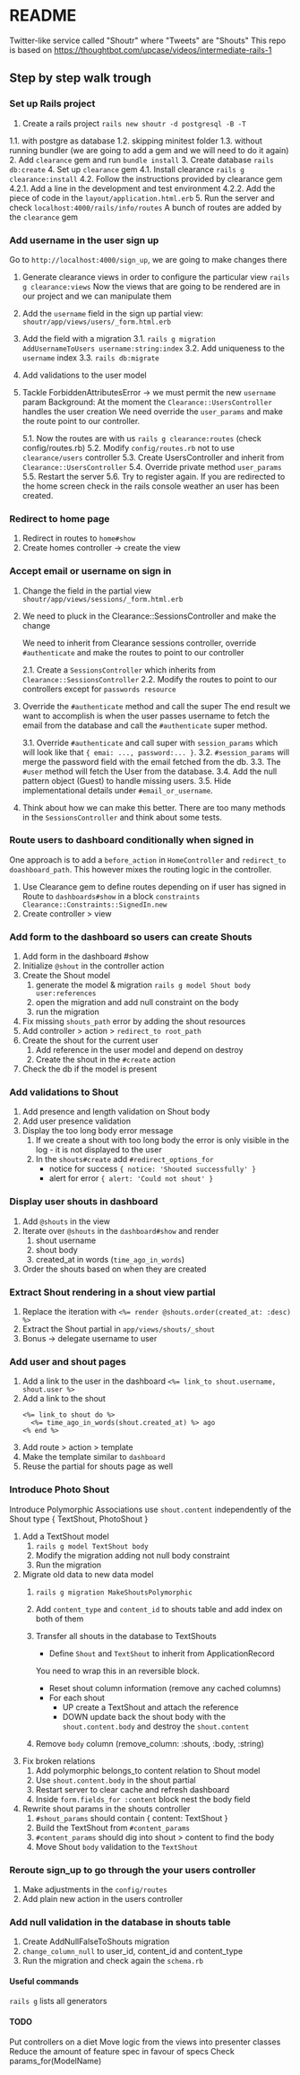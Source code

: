 # README

Twitter-like service called "Shoutr" where "Tweets" are "Shouts"
This repo is based on https://thoughtbot.com/upcase/videos/intermediate-rails-1

## Step by step walk trough

### Set up Rails project
1. Create a rails project
  `rails new shoutr -d postgresql -B -T`

  1.1. with postgre as database
  1.2. skipping minitest folder
  1.3. without running bundler (we are going to add a gem and we will need to do it again)
2. Add `clearance` gem and run `bundle install`
3. Create database `rails db:create`
4. Set up `clearance` gem
  4.1. Install clearance `rails g clearance:install`
  4.2. Follow the instructions provided by clearance gem
    4.2.1. Add a line in the development and test environment
    4.2.2. Add the piece of code in the `layout/application.html.erb`
5. Run the server and check `localhost:4000/rails/info/routes`
   A bunch of routes are added by the `clearance` gem

### Add username in the user sign up
Go to `http://localhost:4000/sign_up`, we are going to make changes there

1. Generate clearance views in order to configure the particular view
   `rails g clearance:views`
   Now the views that are going to be rendered are in our project and we can manipulate them
2. Add the `username` field in the sign up partial view: `shoutr/app/views/users/_form.html.erb`
3. Add the field with a migration
   3.1. `rails g migration AddUsernameToUsers username:string:index`
   3.2. Add uniqueness to the `username` index
   3.3. `rails db:migrate`
4. Add validations to the user model
5. Tackle ForbiddenAttributesError -> we must permit the new `username` param
   Background:
   At the moment the `Clearance::UsersController` handles the user creation
   We need override the `user_params` and make the route point to our controller.

   5.1. Now the routes are with us `rails g clearance:routes` (check config/routes.rb)
   5.2. Modify `config/routes.rb` not to use `clearance/users` controller
   5.3. Create UsersController and inherit from `Clearance::UsersController`
   5.4. Override private method `user_params`
   5.5. Restart the server
   5.6. Try to register again. If you are redirected to the home screen check
        in the rails console weather an user has been created.

### Redirect to home page

1. Redirect in routes to `home#show`
2. Create homes controller -> create the view

### Accept email or username on sign in

1. Change the field in the partial view `shoutr/app/views/sessions/_form.html.erb`
2. We need to pluck in the Clearance::SessionsController and make the change

   We need to inherit from Clearance sessions controller, override
   `#authenticate` and make the routes to point to our controller

   2.1. Create a `SessionsController` which inherits from `Clearance::SessionsController`
   2.2. Modify the routes to point to our controllers except for `passwords resource`
3. Override the `#authenticate` method and call the super
   The end result we want to accomplish is when the user passes username to fetch
   the email from the database and call the `#authenticate` super method.

   3.1. Override `#authenticate` and call super with `session_params` which will
        look like that `{ emai: ..., password:... }`.
   3.2. `#session_params` will merge the password field with the email fetched from the db.
   3.3. The `#user` method will fetch the User from the database.
   3.4. Add the null pattern object (Guest) to handle missing users.
   3.5. Hide implementational details under `#email_or_username`.
4. Think about how we can make this better. There are too many methods in the
   `SessionsController` and think about some tests.


### Route users to dashboard conditionally when signed in

One approach is to add a `before_action` in `HomeController` and
`redirect_to doashboard_path`. This however mixes the routing logic in
the controller.

1. Use Clearance gem to define routes depending on if user has signed in
   Route to `dashboards#show` in a block `constraints Clearance::Constraints::SignedIn.new`
2. Create controller > view

### Add form to the dashboard so users can create Shouts

1. Add form in the dashboard #show
2. Initialize `@shout` in the controller action
3. Create the Shout model
   1) generate the model & migration `rails g model Shout body user:references`
   2) open the migration and add null constraint on the body
   3) run the migration
4. Fix missing `shouts_path` error by adding the shout resources
5. Add controller > action > `redirect_to root_path`
6. Create the shout for the current user
   1) Add reference in the user model and depend on destroy
   2) Create the shout in the `#create` action
7. Check the db if the model is present

### Add validations to Shout

1. Add presence and length validation on Shout body
2. Add user presence validation
3. Display the too long body error message
   1) If we create a shout with too long body the error is only visible
      in the log - it is not displayed to the user
   2) In the `shouts#create` add `#redirect_options_for`
      - notice for success `{ notice: 'Shouted successfully' }`
      - alert for error    `{ alert: 'Could not shout' }`

### Display user shouts in dashboard

1. Add `@shouts` in the view
2. Iterate over `@shouts` in the `dashboard#show` and render
   1) shout username
   2) shout body
   3) created_at in words (`time_ago_in_words`)
3. Order the shouts based on when they are created

### Extract Shout rendering in a shout view partial
1. Replace the iteration with `<%= render @shouts.order(created_at: :desc) %>`
2. Extract the Shout partial in `app/views/shouts/_shout`
3. Bonus -> delegate username to user

### Add user and shout pages
1. Add a link to the user in the dashboard
   `<%= link_to shout.username, shout.user %>`
2. Add a link to the shout
   ```
   <%= link_to shout do %>
     <%= time_ago_in_words(shout.created_at) %> ago
   <% end %>
   ```
3. Add route > action > template
4. Make the template similar to `dashboard`
5. Reuse the partial for shouts page as well


### Introduce Photo Shout
Introduce Polymorphic Associations use `shout.content` independently of
the Shout type { TextShout, PhotoShout }

1. Add a TextShout model
   1) `rails g model TextShout body`
   2) Modify the migration adding not null body constraint
   3) Run the migration
2. Migrate old data to new data model
   1) `rails g migration MakeShoutsPolymorphic`
   2) Add `content_type` and `content_id` to shouts table and add index
      on both of them
   3) Transfer all shouts in the database to TextShouts
      - Define `Shout` and `TextShout` to inherit from ApplicationRecord

      You need to wrap this in an reversible block.
      - Reset shout column information (remove any cached columns)
      - For each shout
        - UP create a TextShout and attach the reference
        - DOWN update back the shout body with the `shout.content.body`
          and destroy the `shout.content`
   4) Remove `body` column (remove_column: :shouts, :body, :string)
3. Fix broken relations
   1) Add polymorphic belongs_to content relation to Shout model
   2) Use `shout.content.body` in the shout partial
   3) Restart server to clear cache and refresh dashboard
   4) Inside `form.fields_for :content` block nest the body field
4. Rewrite shout params in the shouts controller
   1) `#shout_params` should contain { content: TextShout }
   2) Build the TextShout from `#content_params`
   3) `#content_params` should dig into shout > content to find the body
   4) Move Shout `body` validation to the `TextShout`


### Reroute sign_up to go through the your users controller
1. Make adjustments in the `config/routes`
2. Add plain new action in the users controller

### Add null validation in the database in shouts table
1. Create AddNullFalseToShouts migration
2. `change_column_null` to user_id, content_id and content_type
3. Run the migration and check again the `schema.rb`

#### Useful commands
`rails g` lists all generators

#### TODO
Put controllers on a diet
Move logic from the views into presenter classes
Reduce the amount of feature spec in favour of specs
Check params_for(ModelName)
